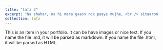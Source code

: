 ```yaml
---
title: "lafz 3"
excerpt: "Na shahar, na hi mera gaaon rok paaye mujhe, <br /> sitaaron ki roshni aankhon me kaid ho gyi thi."
collection: lafz
---
```


This is an item in your portfolio. It can be have images or nice text. If you name the file .md, it will be parsed as markdown. If you name the file .html, it will be parsed as HTML. 
